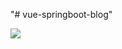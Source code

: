 "# vue-springboot-blog" 

![](https://bingos-1258635419.cos.ap-guangzhou.myqcloud.com/vue_springboot_blog/admin/readme/%E6%B7%B1%E5%BA%A6%E6%88%AA%E5%9B%BE_%E9%80%89%E6%8B%A9%E5%8C%BA%E5%9F%9F_20200312161922.png)

   

    
    
